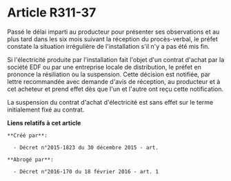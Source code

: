 # Article R311-37

Passé le délai imparti au producteur pour présenter ses observations et au plus tard dans les six mois suivant la réception
du procès-verbal, le préfet constate la situation irrégulière de l'installation s'il n'y a pas été mis fin.

Si l'électricité produite par l'installation fait l'objet d'un contrat d'achat par la société EDF ou par une entreprise
locale de distribution, le préfet en prononce la résiliation ou la suspension. Cette décision est notifiée, par lettre
recommandée avec demande d'avis de réception, au producteur et à cet acheteur et prend effet dès que l'un et l'autre ont reçu
cette notification.

La suspension du contrat d'achat d'électricité est sans effet sur le terme initialement fixé au contrat.

**Liens relatifs à cet article**

	**Créé par**:

	  - Décret n°2015-1823 du 30 décembre 2015 - art.

	**Abrogé par**:

	  - Décret n°2016-170 du 18 février 2016 - art. 1
